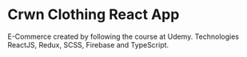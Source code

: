 # Crwn Clothing React App

E-Commerce created by following the course at Udemy. Technologies ReactJS, Redux, SCSS, Firebase and TypeScript.
